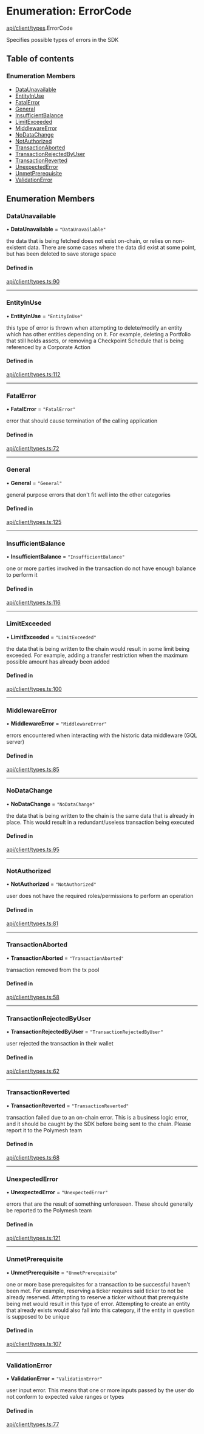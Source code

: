 # Enumeration: ErrorCode

[api/client/types](../wiki/api.client.types).ErrorCode

Specifies possible types of errors in the SDK

## Table of contents

### Enumeration Members

- [DataUnavailable](../wiki/api.client.types.ErrorCode#dataunavailable)
- [EntityInUse](../wiki/api.client.types.ErrorCode#entityinuse)
- [FatalError](../wiki/api.client.types.ErrorCode#fatalerror)
- [General](../wiki/api.client.types.ErrorCode#general)
- [InsufficientBalance](../wiki/api.client.types.ErrorCode#insufficientbalance)
- [LimitExceeded](../wiki/api.client.types.ErrorCode#limitexceeded)
- [MiddlewareError](../wiki/api.client.types.ErrorCode#middlewareerror)
- [NoDataChange](../wiki/api.client.types.ErrorCode#nodatachange)
- [NotAuthorized](../wiki/api.client.types.ErrorCode#notauthorized)
- [TransactionAborted](../wiki/api.client.types.ErrorCode#transactionaborted)
- [TransactionRejectedByUser](../wiki/api.client.types.ErrorCode#transactionrejectedbyuser)
- [TransactionReverted](../wiki/api.client.types.ErrorCode#transactionreverted)
- [UnexpectedError](../wiki/api.client.types.ErrorCode#unexpectederror)
- [UnmetPrerequisite](../wiki/api.client.types.ErrorCode#unmetprerequisite)
- [ValidationError](../wiki/api.client.types.ErrorCode#validationerror)

## Enumeration Members

### DataUnavailable

• **DataUnavailable** = ``"DataUnavailable"``

the data that is being fetched does not exist on-chain, or relies on non-existent data. There are
  some cases where the data did exist at some point, but has been deleted to save storage space

#### Defined in

[api/client/types.ts:90](https://github.com/PolymeshAssociation/polymesh-sdk/blob/fe2e6dd1/src/api/client/types.ts#L90)

___

### EntityInUse

• **EntityInUse** = ``"EntityInUse"``

this type of error is thrown when attempting to delete/modify an entity which has other entities depending on it. For example, deleting
  a Portfolio that still holds assets, or removing a Checkpoint Schedule that is being referenced by a Corporate Action

#### Defined in

[api/client/types.ts:112](https://github.com/PolymeshAssociation/polymesh-sdk/blob/fe2e6dd1/src/api/client/types.ts#L112)

___

### FatalError

• **FatalError** = ``"FatalError"``

error that should cause termination of the calling application

#### Defined in

[api/client/types.ts:72](https://github.com/PolymeshAssociation/polymesh-sdk/blob/fe2e6dd1/src/api/client/types.ts#L72)

___

### General

• **General** = ``"General"``

general purpose errors that don't fit well into the other categories

#### Defined in

[api/client/types.ts:125](https://github.com/PolymeshAssociation/polymesh-sdk/blob/fe2e6dd1/src/api/client/types.ts#L125)

___

### InsufficientBalance

• **InsufficientBalance** = ``"InsufficientBalance"``

one or more parties involved in the transaction do not have enough balance to perform it

#### Defined in

[api/client/types.ts:116](https://github.com/PolymeshAssociation/polymesh-sdk/blob/fe2e6dd1/src/api/client/types.ts#L116)

___

### LimitExceeded

• **LimitExceeded** = ``"LimitExceeded"``

the data that is being written to the chain would result in some limit being exceeded. For example, adding a transfer
  restriction when the maximum possible amount has already been added

#### Defined in

[api/client/types.ts:100](https://github.com/PolymeshAssociation/polymesh-sdk/blob/fe2e6dd1/src/api/client/types.ts#L100)

___

### MiddlewareError

• **MiddlewareError** = ``"MiddlewareError"``

errors encountered when interacting with the historic data middleware (GQL server)

#### Defined in

[api/client/types.ts:85](https://github.com/PolymeshAssociation/polymesh-sdk/blob/fe2e6dd1/src/api/client/types.ts#L85)

___

### NoDataChange

• **NoDataChange** = ``"NoDataChange"``

the data that is being written to the chain is the same data that is already in place. This would result
  in a redundant/useless transaction being executed

#### Defined in

[api/client/types.ts:95](https://github.com/PolymeshAssociation/polymesh-sdk/blob/fe2e6dd1/src/api/client/types.ts#L95)

___

### NotAuthorized

• **NotAuthorized** = ``"NotAuthorized"``

user does not have the required roles/permissions to perform an operation

#### Defined in

[api/client/types.ts:81](https://github.com/PolymeshAssociation/polymesh-sdk/blob/fe2e6dd1/src/api/client/types.ts#L81)

___

### TransactionAborted

• **TransactionAborted** = ``"TransactionAborted"``

transaction removed from the tx pool

#### Defined in

[api/client/types.ts:58](https://github.com/PolymeshAssociation/polymesh-sdk/blob/fe2e6dd1/src/api/client/types.ts#L58)

___

### TransactionRejectedByUser

• **TransactionRejectedByUser** = ``"TransactionRejectedByUser"``

user rejected the transaction in their wallet

#### Defined in

[api/client/types.ts:62](https://github.com/PolymeshAssociation/polymesh-sdk/blob/fe2e6dd1/src/api/client/types.ts#L62)

___

### TransactionReverted

• **TransactionReverted** = ``"TransactionReverted"``

transaction failed due to an on-chain error. This is a business logic error,
  and it should be caught by the SDK before being sent to the chain.
  Please report it to the Polymesh team

#### Defined in

[api/client/types.ts:68](https://github.com/PolymeshAssociation/polymesh-sdk/blob/fe2e6dd1/src/api/client/types.ts#L68)

___

### UnexpectedError

• **UnexpectedError** = ``"UnexpectedError"``

errors that are the result of something unforeseen.
  These should generally be reported to the Polymesh team

#### Defined in

[api/client/types.ts:121](https://github.com/PolymeshAssociation/polymesh-sdk/blob/fe2e6dd1/src/api/client/types.ts#L121)

___

### UnmetPrerequisite

• **UnmetPrerequisite** = ``"UnmetPrerequisite"``

one or more base prerequisites for a transaction to be successful haven't been met. For example, reserving a ticker requires
  said ticker to not be already reserved. Attempting to reserve a ticker without that prerequisite being met would result in this
  type of error. Attempting to create an entity that already exists would also fall into this category,
  if the entity in question is supposed to be unique

#### Defined in

[api/client/types.ts:107](https://github.com/PolymeshAssociation/polymesh-sdk/blob/fe2e6dd1/src/api/client/types.ts#L107)

___

### ValidationError

• **ValidationError** = ``"ValidationError"``

user input error. This means that one or more inputs passed by the user
  do not conform to expected value ranges or types

#### Defined in

[api/client/types.ts:77](https://github.com/PolymeshAssociation/polymesh-sdk/blob/fe2e6dd1/src/api/client/types.ts#L77)
